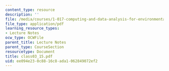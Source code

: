 ```yaml
---
content_type: resource
description: ''
file: /media/courses/1-017-computing-and-data-analysis-for-environmental-applications-fall-2003/ee094e230c8816c8ada1062849072ef2_class03_15.pdf
file_type: application/pdf
learning_resource_types:
- Lecture Notes
ocw_type: OCWFile
parent_title: Lecture Notes
parent_type: CourseSection
resourcetype: Document
title: class03_15.pdf
uid: ee094e23-0c88-16c8-ada1-062849072ef2
---
```

